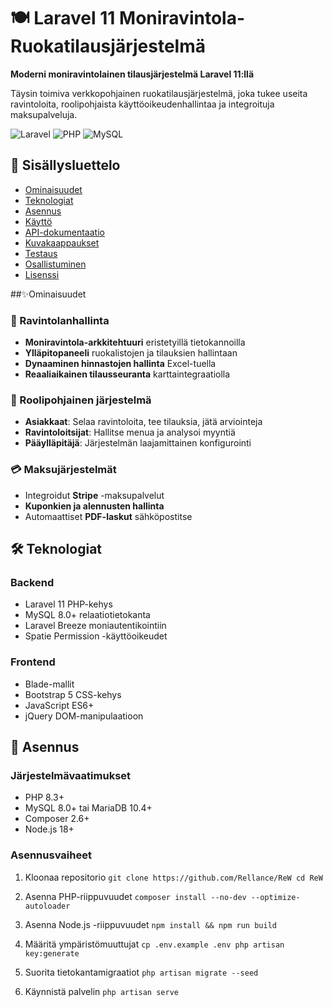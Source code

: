 # 🍽️ Laravel 11 Moniravintola-Ruokatilausjärjestelmä

**Moderni moniravintolainen tilausjärjestelmä Laravel 11:llä**

Täysin toimiva verkkopohjainen ruokatilausjärjestelmä, joka tukee useita ravintoloita, roolipohjaista käyttöoikeudenhallintaa ja integroituja maksupalveluja.

![Laravel](https://img.shields.io/badge/Laravel-11-FF2D20?style=for-the-badge&logo=laravel&logoColor=white)
![PHP](https://img.shields.io/badge/PHP-8.3+-777BB4?style=for-the-badge&logo=php&logoColor=white)
![MySQL](https://img.shields.io/badge/MySQL-8.0+-4479A1?style=for-the-badge&logo=mysql&logoColor=white)

## 📑 Sisällysluettelo
- [Ominaisuudet](#ominaisuudet)
- [Teknologiat](#teknologiat)
- [Asennus](#asennus)
- [Käyttö](#käyttö)
- [API-dokumentaatio](#api-dokumentaatio)
- [Kuvakaappaukset](#kuvakaappaukset)
- [Testaus](#testaus)
- [Osallistuminen](#osallistuminen)
- [Lisenssi](#lisenssi)

##✨Ominaisuudet

### 🏪 Ravintolanhallinta
- **Moniravintola-arkkitehtuuri** eristetyillä tietokannoilla
- **Ylläpitopaneeli** ruokalistojen ja tilauksien hallintaan
- **Dynaaminen hinnastojen hallinta** Excel-tuella
- **Reaaliaikainen tilausseuranta** karttaintegraatiolla

### 👥 Roolipohjainen järjestelmä
- **Asiakkaat**: Selaa ravintoloita, tee tilauksia, jätä arviointeja
- **Ravintoloitsijat**: Hallitse menua ja analysoi myyntiä
- **Pääylläpitäjä**: Järjestelmän laajamittainen konfigurointi

### 💳 Maksujärjestelmät
- Integroidut **Stripe** -maksupalvelut
- **Kuponkien ja alennusten hallinta**
- Automaattiset **PDF-laskut** sähköpostitse

## 🛠️ Teknologiat

### Backend
- Laravel 11 PHP-kehys
- MySQL 8.0+ relaatiotietokanta
- Laravel Breeze moniautentikointiin
- Spatie Permission -käyttöoikeudet

### Frontend
- Blade-mallit
- Bootstrap 5 CSS-kehys
- JavaScript ES6+
- jQuery DOM-manipulaatioon

## 🚀 Asennus

### Järjestelmävaatimukset
- PHP 8.3+
- MySQL 8.0+ tai MariaDB 10.4+
- Composer 2.6+
- Node.js 18+

### Asennusvaiheet

1. Kloonaa repositorio
`git clone https://github.com/Rellance/ReW
cd ReW`
2. Asenna PHP-riippuvuudet
`composer install --no-dev --optimize-autoloader`


3. Asenna Node.js -riippuvuudet
`npm install && npm run build`


4. Määritä ympäristömuuttujat
`cp .env.example .env
php artisan key:generate`

5. Suorita tietokantamigraatiot
`php artisan migrate --seed`

6. Käynnistä palvelin
`php artisan serve`

